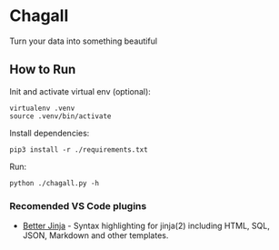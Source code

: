 # Chagall
Turn your data into something beautiful


## How to Run

Init and activate virtual env (optional):
```
virtualenv .venv
source .venv/bin/activate
```

Install dependencies:
```
pip3 install -r ./requirements.txt
```

Run:
```
python ./chagall.py -h
```


### Recomended VS Code plugins
- [Better Jinja](https://marketplace.visualstudio.com/items?itemName=samuelcolvin.jinjahtml) - Syntax highlighting for jinja(2) including HTML, SQL, JSON, Markdown and other templates.

